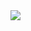 <div id="header align="center">
                              <img src="https://img.shields.io/badge/Python-blue">
                                                                                   </div>

